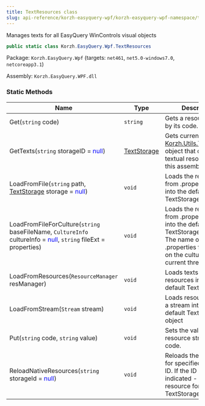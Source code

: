 ```yaml
---
title: TextResources class
slug: api-reference/korzh-easyquery-wpf/korzh-easyquery-wpf-namespace/textresources-class
---
```



Manages texts for all EasyQuery WinControls visual objects
```csharp
public static class Korzh.EasyQuery.Wpf.TextResources

```
Package: `Korzh.EasyQuery.Wpf` (targets: `net461`, `net5.0-windows7.0`, `netcoreapp3.1`)

Assembly: `Korzh.EasyQuery.WPF.dll`

### Static Methods

| Name | Type | Description | 
| --- | --- | --- | 
| Get(`string` code) | `string` | Gets a resource string by its code. | 
| GetTexts(`string` storageID = <span style='color: blue'>null</span>) | [TextStorage](/api-reference/korzh-easyquery/korzh-utils-namespace/textstorage-class) | Gets current [Korzh.Utils.TextStorage](/api-reference/korzh-easyquery/korzh-utils-namespace/textstorage-class) object that contains textual resources for this assembly. | 
| LoadFromFile(`string` path, [TextStorage](/api-reference/korzh-easyquery/korzh-utils-namespace/textstorage-class) storage = <span style='color: blue'>null</span>) | `void` | Loads the resources from .properties file into the default TextStorage object | 
| LoadFromFileForCulture(`string` baseFileName, `CultureInfo` cultureInfo = <span style='color: blue'>null</span>, `string` fileExt = properties) | `void` | Loads the resources from .properties file into the default TextStorage object. The name of the .properties file is based on the culture for current thread. | 
| LoadFromResources(`ResourceManager` resManager) | `void` | Loads texts from resources into the default TextStorage. | 
| LoadFromStream(`Stream` stream) | `void` | Loads resources from a stream into the default TextStorage object | 
| Put(`string` code, `string` value) | `void` | Sets the value of resource string by its code. | 
| ReloadNativeResources(`string` storageId = <span style='color: blue'>null</span>) | `void` | Reloads the resources for specified storage ID. If the ID is not indicated - load the resource for default TextStorage object |